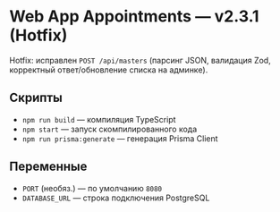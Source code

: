 # Web App Appointments — v2.3.1 (Hotfix)

Hotfix: исправлен `POST /api/masters` (парсинг JSON, валидация Zod, корректный ответ/обновление списка на админке).

## Скрипты
- `npm run build` — компиляция TypeScript
- `npm start` — запуск скомпилированного кода
- `npm run prisma:generate` — генерация Prisma Client

## Переменные
- `PORT` (необяз.) — по умолчанию `8080`
- `DATABASE_URL` — строка подключения PostgreSQL
